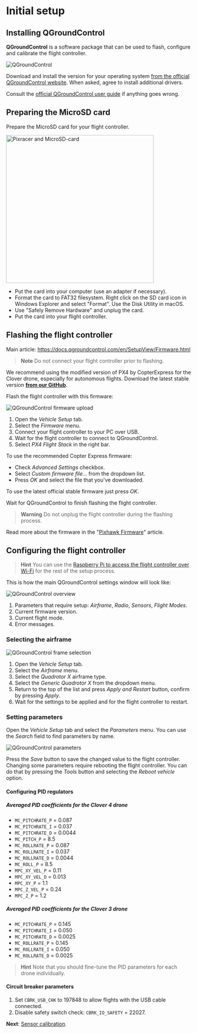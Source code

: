 # Initial setup

## Installing QGroundControl

**QGroundControl** is a software package that can be used to flash, configure and calibrate the flight controller.

<img src="../assets/qgc.png" alt="QGroundControl" class="zoom">

Download and install the version for your operating system [from the official QGroundControl website](https://docs.qgroundcontrol.com/en/getting_started/download_and_install.html). When asked, agree to install additional drivers.

Consult the [official QGroundControl user guide](https://docs.qgroundcontrol.com/en/) if anything goes wrong.

## Preparing the MicroSD card

Prepare the MicroSD card for your flight controller.

<img src="../assets/pix-sd.png" alt="Pixracer and MicroSD-card" class="zoom center" width=400>

* Put the card into your computer (use an adapter if necessary).
* Format the card to FAT32 filesystem. Right click on the SD card icon in Windows Explorer and select "Format". Use the Disk Utility in macOS.
* Use "Safely Remove Hardware" and unplug the card.
* Put the card into your flight controller.

## Flashing the flight controller

Main article: https://docs.qgroundcontrol.com/en/SetupView/Firmware.html

> **Note** Do not connect your flight controller prior to flashing.

We recommend using the modified version of PX4 by CopterExpress for the Clover drone, especially for autonomous flights. Download the latest stable version **<a class="latest-firmware v4" href="https://github.com/CopterExpress/Firmware/releases">from our GitHub</a>**.

Flash the flight controller with this firmware:

<img src="../assets/qgc-firmware.png" alt="QGroundControl firmware upload" class="zoom">

1. Open the *Vehicle Setup* tab.
2. Select the *Firmware* menu.
3. Connect your flight controller to your PC over USB.
4. Wait for the flight controller to connect to QGroundControl.
5. Select *PX4 Flight Stack* in the right bar.

To use the recommended Copter Express firmware:

* Check *Advanced Settings* checkbox.
* Select *Custom firmware file...* from the dropdown list.
* Press *OK* and select the file that you've downloaded.

To use the latest official stable firmware just press *OK*.

Wait for QGroundControl to finish flashing the flight controller.

> **Warning** Do not unplug the flight controller during the flashing process.

Read more about the firmware in the "[Pixhawk Firmware](firmware.md)" article.

## Configuring the flight controller

> **Hint** You can use the [Raspberry Pi to access the flight controller over Wi-Fi](gcs_bridge.md) for the rest of the setup process.

This is how the main QGroundControl settings window will look like:

<img src="../assets/qgc-requires-setup.png" alt="QGroundControl overview" class="zoom">

1. Parameters that require setup: *Airframe*, *Radio*, *Sensors*, *Flight Modes*.
2. Current firmware version.
3. Current flight mode.
4. Error messages.

### Selecting the airframe

<img src="../assets/qgc-frame-apply.png" alt="QGroundControl frame selection" class="zoom">

1. Open the *Vehicle Setup* tab.
2. Select the *Airframe* menu.
3. Select the *Quadrotor X* airframe type.
4. Select the *Generic Quadrotor X* from the dropdown menu.
5. Return to the top of the list and press *Apply and Restart* button, confirm by pressing *Apply*.
6. Wait for the settings to be applied and for the flight controller to restart.

### Setting parameters

Open the *Vehicle Setup* tab and select the *Parameters* menu. You can use the *Search* field to find parameters by name.

<img src="../assets/qgc-parameters.png" alt="QGroundControl parameters" class="zoom">

Press the *Save* button to save the changed value to the flight controller. Changing some parameters require rebooting the flight controller. You can do that by pressing the *Tools* button and selecting the *Reboot vehicle* option.

#### Configuring PID regulators

##### Averaged PID coefficients for the Clover 4 drone

* `MC_PITCHRATE_P` = 0.087
* `MC_PITCHRATE_I` = 0.037
* `MC_PITCHRATE_D` = 0.0044
* `MC_PITCH_P` = 8.5
* `MC_ROLLRATE_P` = 0.087
* `MC_ROLLRATE_I` = 0.037
* `MC_ROLLRATE_D` = 0.0044
* `MC_ROLL_P` = 8.5
* `MPC_XY_VEL_P` = 0.11
* `MPC_XY_VEL_D` = 0.013
* `MPC_XY_P` = 1.1
* `MPC_Z_VEL_P` = 0.24
* `MPC_Z_P` = 1.2

##### Averaged PID coefficients for the Clover 3 drone

* `MC_PITCHRATE_P` = 0.145
* `MC_PITCHRATE_I` = 0.050
* `MC_PITCHRATE_D` = 0.0025
* `MC_ROLLRATE_P` = 0.145
* `MC_ROLLRATE_I` = 0.050
* `MC_ROLLRATE_D` = 0.0025

> **Hint** Note that you should fine-tune the PID parameters for each drone individually.  <!-- TODO: add PID article link -->

#### Circuit breaker parameters

1. Set `CBRK_USB_CHK` to 197848 to allow flights with the USB cable connected.
2. Disable safety switch check: `CBRK_IO_SAFETY` = 22027.

**Next**: [Sensor calibration](calibration.md).
